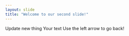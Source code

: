 ```yaml
---
layout: slide
title: "Welcome to our second slide!"
---
```

Update new thing
Your text
Use the left arrow to go back!
